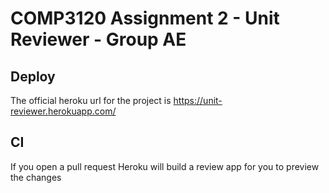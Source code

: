 # COMP3120 Assignment 2 - Unit Reviewer - Group AE

## Deploy

The official heroku url for the project is https://unit-reviewer.herokuapp.com/

## CI

If you open a pull request Heroku will build a review app for you to preview the changes